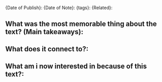 #

{Date of Publish}:
{Date of Note}:
{tags}:
{Related}:

## What was the most memorable thing about the text? (Main takeaways):

## What does it connect to?:

## What am i now interested in because of this text?:

